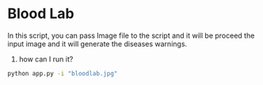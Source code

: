 # Blood Lab 

In this script, you can pass Image file to the script and it will be proceed the input image and it will generate the diseases warnings.

1. how can I run it?
```bat
python app.py -i "bloodlab.jpg"
```
